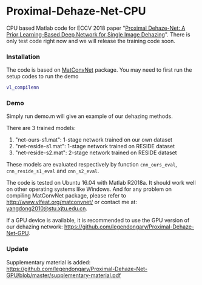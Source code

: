 # Proximal-Dehaze-Net-CPU

CPU based Matlab code for ECCV 2018 paper "[Proximal Dehaze-Net: A Prior Learning-Based Deep Network for Single Image Dehazing](http://openaccess.thecvf.com/content_ECCV_2018/papers/Dong_Yang_Proximal_Dehaze-Net_A_ECCV_2018_paper.pdf)". There is only test code right now and we will release the training code soon.

### Installation

The code is based on [MatConvNet](http://www.vlfeat.org/matconvnet/) package. You may need to first run the setup codes to run the demo

```matlab
vl_compilenn
```

### Demo

Simply run demo.m will give an example of our dehazing methods. 

There are 3 trained models:

1. "net-ours-s1.mat": 1-stage network trained on our own dataset
2. "net-reside-s1.mat": 1-stage network trained on RESIDE dataset
3. "net-reside-s2.mat": 2-stage network trained on RESIDE dataset

These models are evaluated respectively by function `cnn_ours_eval`, `cnn_reside_s1_eval` and `cnn_s2_eval`.

The code is tested on Ubuntu 16.04 with Matlab R2018a. It should work well on other operating systems like Windows. And for any problem on compiling MatConvNet package, please refer to http://www.vlfeat.org/matconvnet/ or contact me at: yangdong2010@stu.xjtu.edu.cn.

If a GPU device is available, it is recommended to use the GPU version of our dehazing network: https://github.com/legendongary/Proximal-Dehaze-Net-GPU.

### Update

Supplementary material is added: https://github.com/legendongary/Proximal-Dehaze-Net-GPU/blob/master/supplementary-material.pdf